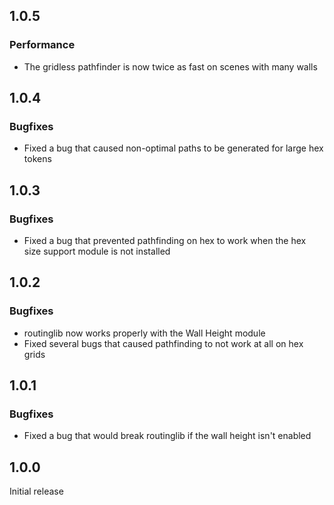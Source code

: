 ## 1.0.5
### Performance
- The gridless pathfinder is now twice as fast on scenes with many walls


## 1.0.4
### Bugfixes
- Fixed a bug that caused non-optimal paths to be generated for large hex tokens


## 1.0.3
### Bugfixes
- Fixed a bug that prevented pathfinding on hex to work when the hex size support module is not installed

## 1.0.2
### Bugfixes
- routinglib now works properly with the Wall Height module
- Fixed several bugs that caused pathfinding to not work at all on hex grids

## 1.0.1
### Bugfixes
- Fixed a bug that would break routinglib if the wall height isn't enabled

## 1.0.0
Initial release
